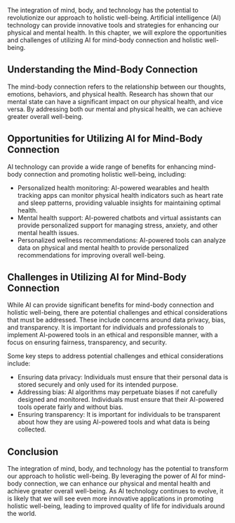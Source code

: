 

The integration of mind, body, and technology has the potential to revolutionize our approach to holistic well-being. Artificial intelligence (AI) technology can provide innovative tools and strategies for enhancing our physical and mental health. In this chapter, we will explore the opportunities and challenges of utilizing AI for mind-body connection and holistic well-being.

Understanding the Mind-Body Connection
--------------------------------------

The mind-body connection refers to the relationship between our thoughts, emotions, behaviors, and physical health. Research has shown that our mental state can have a significant impact on our physical health, and vice versa. By addressing both our mental and physical health, we can achieve greater overall well-being.

Opportunities for Utilizing AI for Mind-Body Connection
-------------------------------------------------------

AI technology can provide a wide range of benefits for enhancing mind-body connection and promoting holistic well-being, including:

* Personalized health monitoring: AI-powered wearables and health tracking apps can monitor physical health indicators such as heart rate and sleep patterns, providing valuable insights for maintaining optimal health.
* Mental health support: AI-powered chatbots and virtual assistants can provide personalized support for managing stress, anxiety, and other mental health issues.
* Personalized wellness recommendations: AI-powered tools can analyze data on physical and mental health to provide personalized recommendations for improving overall well-being.

Challenges in Utilizing AI for Mind-Body Connection
---------------------------------------------------

While AI can provide significant benefits for mind-body connection and holistic well-being, there are potential challenges and ethical considerations that must be addressed. These include concerns around data privacy, bias, and transparency. It is important for individuals and professionals to implement AI-powered tools in an ethical and responsible manner, with a focus on ensuring fairness, transparency, and security.

Some key steps to address potential challenges and ethical considerations include:

* Ensuring data privacy: Individuals must ensure that their personal data is stored securely and only used for its intended purpose.
* Addressing bias: AI algorithms may perpetuate biases if not carefully designed and monitored. Individuals must ensure that their AI-powered tools operate fairly and without bias.
* Ensuring transparency: It is important for individuals to be transparent about how they are using AI-powered tools and what data is being collected.

Conclusion
----------

The integration of mind, body, and technology has the potential to transform our approach to holistic well-being. By leveraging the power of AI for mind-body connection, we can enhance our physical and mental health and achieve greater overall well-being. As AI technology continues to evolve, it is likely that we will see even more innovative applications in promoting holistic well-being, leading to improved quality of life for individuals around the world.
